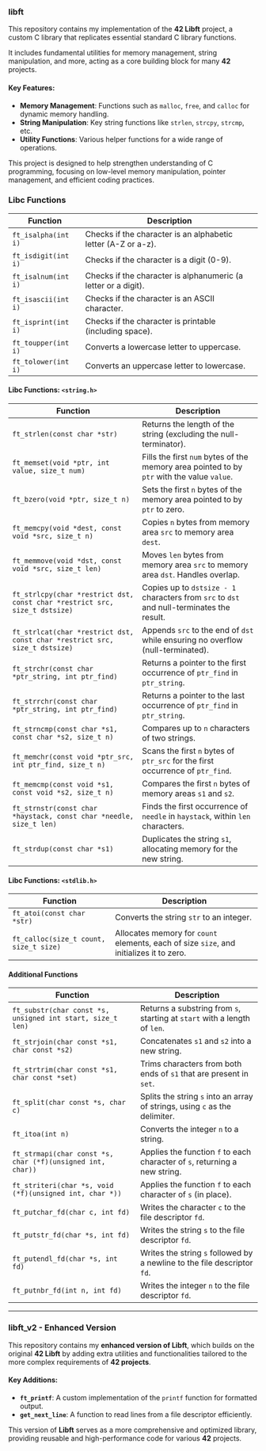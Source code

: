 ### **libft**

This repository contains my implementation of the **42 Libft** project, 
a custom C library that replicates essential standard C library functions. 

It includes fundamental utilities for memory management, string manipulation, and more, 
acting as a core building block for many **42** projects.

#### **Key Features**:
- **Memory Management**: Functions such as `malloc`, `free`, and `calloc` for dynamic memory handling.
- **String Manipulation**: Key string functions like `strlen`, `strcpy`, `strcmp`, etc.
- **Utility Functions**: Various helper functions for a wide range of operations.

This project is designed to help strengthen understanding of C programming, 
focusing on low-level memory manipulation, pointer management, and efficient coding practices.

### **Libc Functions**

| **Function** | **Description** |
|--------------|-----------------|
| `ft_isalpha(int i)` | Checks if the character is an alphabetic letter (A-Z or a-z). |
| `ft_isdigit(int i)` | Checks if the character is a digit (0-9). |
| `ft_isalnum(int i)` | Checks if the character is alphanumeric (a letter or a digit). |
| `ft_isascii(int i)` | Checks if the character is an ASCII character. |
| `ft_isprint(int i)` | Checks if the character is printable (including space). |
| `ft_toupper(int i)` | Converts a lowercase letter to uppercase. |
| `ft_tolower(int i)` | Converts an uppercase letter to lowercase. |

#### **Libc Functions: `<string.h>`**

| **Function** | **Description** |
|--------------|-----------------|
| `ft_strlen(const char *str)` | Returns the length of the string (excluding the null-terminator). |
| `ft_memset(void *ptr, int value, size_t num)` | Fills the first `num` bytes of the memory area pointed to by `ptr` with the value `value`. |
| `ft_bzero(void *ptr, size_t n)` | Sets the first `n` bytes of the memory area pointed to by `ptr` to zero. |
| `ft_memcpy(void *dest, const void *src, size_t n)` | Copies `n` bytes from memory area `src` to memory area `dest`. |
| `ft_memmove(void *dst, const void *src, size_t len)` | Moves `len` bytes from memory area `src` to memory area `dst`. Handles overlap. |
| `ft_strlcpy(char *restrict dst, const char *restrict src, size_t dstsize)` | Copies up to `dstsize - 1` characters from `src` to `dst` and null-terminates the result. |
| `ft_strlcat(char *restrict dst, const char *restrict src, size_t dstsize)` | Appends `src` to the end of `dst` while ensuring no overflow (null-terminated). |
| `ft_strchr(const char *ptr_string, int ptr_find)` | Returns a pointer to the first occurrence of `ptr_find` in `ptr_string`. |
| `ft_strrchr(const char *ptr_string, int ptr_find)` | Returns a pointer to the last occurrence of `ptr_find` in `ptr_string`. |
| `ft_strncmp(const char *s1, const char *s2, size_t n)` | Compares up to `n` characters of two strings. |
| `ft_memchr(const void *ptr_src, int ptr_find, size_t n)` | Scans the first `n` bytes of `ptr_src` for the first occurrence of `ptr_find`. |
| `ft_memcmp(const void *s1, const void *s2, size_t n)` | Compares the first `n` bytes of memory areas `s1` and `s2`. |
| `ft_strnstr(const char *haystack, const char *needle, size_t len)` | Finds the first occurrence of `needle` in `haystack`, within `len` characters. |
| `ft_strdup(const char *s1)` | Duplicates the string `s1`, allocating memory for the new string. |

#### **Libc Functions: `<stdlib.h>`**

| **Function** | **Description** |
|--------------|-----------------|
| `ft_atoi(const char *str)` | Converts the string `str` to an integer. |
| `ft_calloc(size_t count, size_t size)` | Allocates memory for `count` elements, each of size `size`, and initializes it to zero. |

#### **Additional Functions**

| **Function** | **Description** |
|--------------|-----------------|
| `ft_substr(char const *s, unsigned int start, size_t len)` | Returns a substring from `s`, starting at `start` with a length of `len`. |
| `ft_strjoin(char const *s1, char const *s2)` | Concatenates `s1` and `s2` into a new string. |
| `ft_strtrim(char const *s1, char const *set)` | Trims characters from both ends of `s1` that are present in `set`. |
| `ft_split(char const *s, char c)` | Splits the string `s` into an array of strings, using `c` as the delimiter. |
| `ft_itoa(int n)` | Converts the integer `n` to a string. |
| `ft_strmapi(char const *s, char (*f)(unsigned int, char))` | Applies the function `f` to each character of `s`, returning a new string. |
| `ft_striteri(char *s, void (*f)(unsigned int, char *))` | Applies the function `f` to each character of `s` (in place). |
| `ft_putchar_fd(char c, int fd)` | Writes the character `c` to the file descriptor `fd`. |
| `ft_putstr_fd(char *s, int fd)` | Writes the string `s` to the file descriptor `fd`. |
| `ft_putendl_fd(char *s, int fd)` | Writes the string `s` followed by a newline to the file descriptor `fd`. |
| `ft_putnbr_fd(int n, int fd)` | Writes the integer `n` to the file descriptor `fd`. |


---

### **libft_v2** - Enhanced Version

This repository contains my **enhanced version of Libft**, 
which builds on the original **42 Libft** by adding extra utilities and functionalities 
tailored to the more complex requirements of **42 projects**.

#### **Key Additions**:
- **`ft_printf`**: A custom implementation of the `printf` function for formatted output.
- **`get_next_line`**: A function to read lines from a file descriptor efficiently.

This version of **Libft** serves as a more comprehensive and optimized library, 
providing reusable and high-performance code for various **42** projects.

